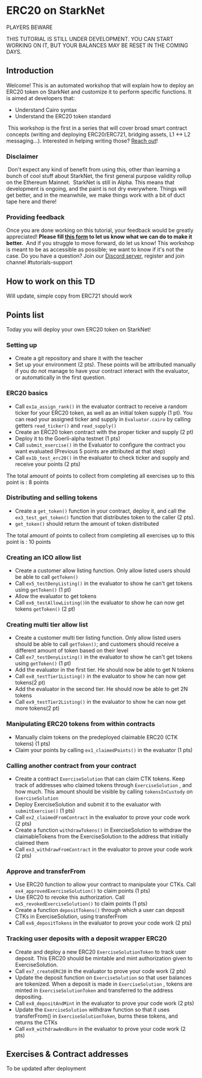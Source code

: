 # ERC20 on StarkNet 

PLAYERS BEWARE

THIS TUTORIAL IS STILL UNDER DEVELOPMENT. YOU CAN START WORKING ON IT, BUT YOUR BALANCES MAY BE RESET IN THE COMING DAYS.

## Introduction
Welcome! This is an automated workshop that will explain how to deploy an ERC20 token on StarkNet and customize it to perform specific functions.
It is aimed at developers that:
- Understand Cairo syntax
- Understand the ERC20 token standard

​
This workshop is the first in a series that will cover broad smart contract concepts (writing and deploying ERC20/ERC721, bridging assets, L1 <-> L2 messaging...). 
Interested in helping writing those? [Reach out](https://twitter.com/HenriLieutaud)!
​

### Disclaimer
​
Don't expect any kind of benefit from using this, other than learning a bunch of cool stuff about StarkNet, the first general purpose validity rollup on the Ethereum Mainnet.
​
StarkNet is still in Alpha. This means that development is ongoing, and the paint is not dry everywhere. Things will get better, and in the meanwhile, we make things work with a bit of duct tape here and there!
​

### Providing feedback
Once you are done working on this tutorial, your feedback would be greatly appreciated! 
**Please fill [this form](https://forms.reform.app/starkware/untitled-form-4/kaes2e) to let us know what we can do to make it better.** 
​
And if you struggle to move forward, do let us know! This workshop is meant to be as accessible as possible; we want to know if it's not the case.
​
Do you have a question? Join our [Discord server](https://discord.gg/YHz7drT3), register and join channel #tutorials-support
​

## How to work on this TD
Will update, simple copy from ERC721 should work

## Points list
Today you will deploy your own ERC20 token on StarkNet!

### Setting up
- Create a git repository and share it with the teacher
- Set up your environment (2 pts). 
These points will be attributed manually if you do not manage to have your contract interact with the evaluator, or automatically in the first question.

### ERC20 basics
- Call `ex1a_assign_rank()` in the evaluator contract to receive a random ticker for your ERC20 token, as well as an initial token supply (1 pt). You can read your assigned ticker and supply in `Evaluator.cairo` by calling getters `read_ticker()` and `read_supply()`
- Create an ERC20 token contract with the proper ticker and supply (2 pt)
- Deploy it to the Goerli-alpha testnet (1 pts)
- Call `submit_exercise()` in the Evaluator to configure the contract you want evaluated (Previous 5 points are attributed at that step)
- Call `ex1b_test_erc20()` in the evaluator to check ticker and supply and receive your points (2 pts) 

The total amount of points to collect from completing all exercises up to this point is : 8 points

### Distributing and selling tokens
- Create a `get_token()` function in your contract, deploy it, and call the `ex3_test_get_token()` function that distributes token to the caller (2 pts).
- `get_token()` should return the amount of token distributed

The total amount of points to collect from completing all exercises up to this point is : 10 points

### Creating an ICO allow list
- Create a customer allow listing function. Only allow listed users should be able to call `getToken()`
- Call `ex5_testDenyListing()` in the evaluator to show he can't get tokens using `getToken()` (1 pt)
- Allow the evaluator to get tokens
- Call `ex6_testAllowListing()`in the evaluator to show he can now get tokens `getToken()` (2 pt)

### Creating multi tier allow list
- Create a customer multi tier listing function. Only allow listed users should be able to call `getToken()`; and customers should receive a different amount of token based on their level
- Call `ex7_testDenyListing()` in the evaluator to show he can't get tokens using `getToken()` (1 pt)
- Add the evaluator in the first tier. He should now be able to get N tokens 
- Call `ex8_testTier1Listing()` in the evaluator to show he can now get tokens(2 pt)
- Add the evaluator in the second tier. He should now be able to get 2N tokens
- Call `ex9_testTier2Listing()` in the evaluator to show he can now get more tokens(2 pt)

### Manipulating ERC20 tokens from within contracts
- Manually claim tokens on the predeployed claimable ERC20 (CTK tokens) (1 pts)
- Claim your points by calling `ex1_claimedPoints()` in the evaluator (1 pts)

### Calling another contract from your contract
- Create a contract `ExerciseSolution` that can claim CTK tokens. Keep track of addresses who claimed tokens through `ExerciseSolution` , and how much. This amount should be visible by calling `tokensInCustody` on `ExerciseSolution` 
- Deploy ExerciseSolution and submit it to the evaluator with `submitExercise()` (1 pts)
- Call `ex2_claimedFromContract` in the evaluator to prove your code work (2 pts)
- Create a function `withdrawTokens()` in ExerciseSolution to withdraw the claimableTokens from the ExerciseSolution to the address that initially claimed them 
- Call `ex3_withdrawFromContract` in the evaluator to prove your code work (2 pts)

### Approve and transferFrom
- Use ERC20 function to allow your contract to manipulate your CTKs. Call `ex4_approvedExerciseSolution()` to claim points (1 pts) 
- Use ERC20 to revoke this authorization. Call `ex5_revokedExerciseSolution()` to claim points (1 pts)
- Create a function `depositTokens()` through which a user can deposit CTKs in ExerciseSolution, using transferFrom 
- Call `ex6_depositTokens` in the evaluator to prove your code work (2 pts)

### Tracking user deposits with a deposit wrapper ERC20
- Create and deploy a new ERC20 `ExerciseSolutionToken` to track user deposit. This ERC20 should be mintable and mint authorization given to ExerciseSolution. 
- Call `ex7_createERC20` in the evaluator to prove your code work (2 pts)
- Update the deposit function on `ExerciseSolution` so that user balances are tokenized. When a deposit is made in `ExerciseSolution` , tokens are minted in `ExerciseSolutionToken` and transferred to the address depositing. 
- Call `ex8_depositAndMint` in the evaluator to prove your code work (2 pts)
- Update the `ExerciseSolution` withdraw function so that it uses transferFrom() in `ExerciseSolutionToken`, burns these tokens, and returns the CTKs 
- Call `ex9_withdrawAndBurn` in the evaluator to prove your code work (2 pts)

## Exercises & Contract addresses 
To be updated after deployment
​
​
